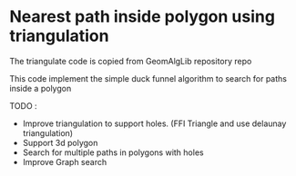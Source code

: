 #  Nearest path inside polygon using triangulation 

The triangulate code is copied from GeomAlgLib repository repo

This code implement the simple duck funnel algorithm to search for paths inside a polygon

TODO : 
- Improve triangulation to support holes. (FFI Triangle and use delaunay triangulation)
- Support 3d polygon
- Search for multiple paths in polygons with holes
- Improve Graph search


